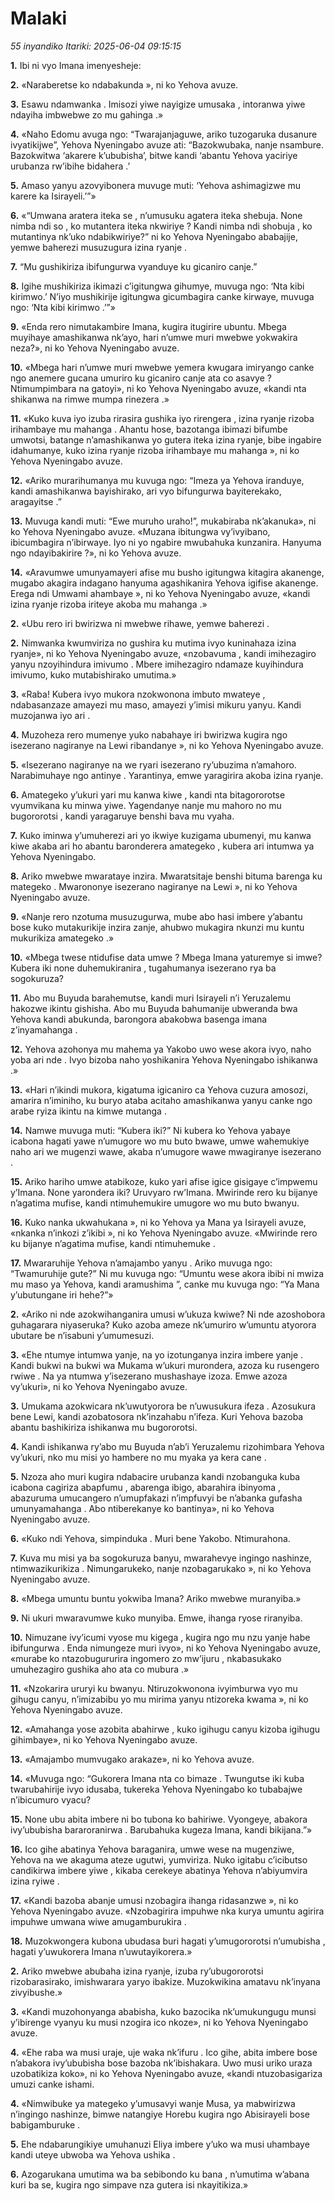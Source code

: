 # Malaki
*55 inyandiko*
*Itariki: 2025-06-04 09:15:15*

**1.** Ibi ni vyo Imana imenyesheje:

**2.** «Naraberetse ko ndabakunda », ni ko Yehova avuze.

**3.** Esawu ndamwanka . Imisozi yiwe nayigize umusaka , intoranwa yiwe ndayiha imbwebwe zo mu gahinga .»

**4.** «Naho Edomu avuga ngo: “Twarajanjaguwe, ariko tuzogaruka dusanure ivyatikijwe”, Yehova Nyeningabo avuze ati: “Bazokwubaka, nanje nsambure. Bazokwitwa ‘akarere k’ububisha’, bitwe kandi ‘abantu Yehova yaciriye urubanza rw’ibihe bidahera .’

**5.** Amaso yanyu azovyibonera muvuge muti: ‘Yehova ashimagizwe mu karere ka Isirayeli.’”»

**6.** «“Umwana aratera iteka se , n’umusuku agatera iteka shebuja. None nimba ndi so , ko mutantera iteka nkwiriye ? Kandi nimba ndi shobuja , ko mutantinya nk’uko ndabikwiriye?” ni ko Yehova Nyeningabo ababajije, yemwe baherezi musuzugura izina ryanje .

**7.** “Mu gushikiriza ibifungurwa vyanduye ku gicaniro canje.”

**8.** Igihe mushikiriza ikimazi c’igitungwa gihumye, muvuga ngo: ‘Nta kibi kirimwo.’ N’iyo mushikirije igitungwa gicumbagira canke kirwaye, muvuga ngo: ‘Nta kibi kirimwo .’”»

**9.** «Enda rero nimutakambire Imana, kugira itugirire ubuntu. Mbega muyihaye amashikanwa nk’ayo, hari n’umwe muri mwebwe yokwakira neza?», ni ko Yehova Nyeningabo avuze.

**10.** «Mbega hari n’umwe muri mwebwe yemera kwugara imiryango canke ngo anemere gucana umuriro ku gicaniro canje ata co asavye ? Ntimumpimbara na gatoyi», ni ko Yehova Nyeningabo avuze, «kandi nta shikanwa na rimwe mumpa rinezera .»

**11.** «Kuko kuva iyo izuba rirasira gushika iyo rirengera , izina ryanje rizoba irihambaye mu mahanga . Ahantu hose, bazotanga ibimazi bifumbe umwotsi, batange n’amashikanwa yo gutera iteka izina ryanje, bibe ingabire idahumanye, kuko izina ryanje rizoba irihambaye mu mahanga », ni ko Yehova Nyeningabo avuze.

**12.** «Ariko murarihumanya mu kuvuga ngo: “Imeza ya Yehova iranduye, kandi amashikanwa bayishirako, ari vyo bifungurwa bayiterekako, aragayitse .”

**13.** Muvuga kandi muti: “Ewe muruho uraho!”, mukabiraba nk’akanuka», ni ko Yehova Nyeningabo avuze. «Muzana ibitungwa vy’ivyibano, ibicumbagira n’ibirwaye. Iyo ni yo ngabire mwubahuka kunzanira. Hanyuma ngo ndayibakirire ?», ni ko Yehova avuze.

**14.** «Aravumwe umunyamayeri afise mu busho igitungwa kitagira akanenge, mugabo akagira indagano hanyuma agashikanira Yehova igifise akanenge. Erega ndi Umwami ahambaye », ni ko Yehova Nyeningabo avuze, «kandi izina ryanje rizoba iriteye akoba mu mahanga .»

**2.** «Ubu rero iri bwirizwa ni mwebwe rihawe, yemwe baherezi .

**2.** Nimwanka kwumviriza no gushira ku mutima ivyo kuninahaza izina ryanje», ni ko Yehova Nyeningabo avuze, «nzobavuma , kandi imihezagiro yanyu nzoyihindura imivumo . Mbere imihezagiro ndamaze kuyihindura imivumo, kuko mutabishirako umutima.»

**3.** «Raba! Kubera ivyo mukora nzokwonona imbuto mwateye , ndabasanzaze amayezi mu maso, amayezi y’imisi mikuru yanyu. Kandi muzojanwa iyo ari .

**4.** Muzoheza rero mumenye yuko nabahaye iri bwirizwa kugira ngo isezerano nagiranye na Lewi ribandanye », ni ko Yehova Nyeningabo avuze.

**5.** «Isezerano nagiranye na we ryari isezerano ry’ubuzima n’amahoro. Narabimuhaye ngo antinye . Yarantinya, emwe yaragirira akoba izina ryanje.

**6.** Amategeko y’ukuri yari mu kanwa kiwe , kandi nta bitagororotse vyumvikana ku minwa yiwe. Yagendanye nanje mu mahoro no mu bugororotsi , kandi yaragaruye benshi bava mu vyaha.

**7.** Kuko iminwa y’umuherezi ari yo ikwiye kuzigama ubumenyi, mu kanwa kiwe akaba ari ho abantu baronderera amategeko , kubera ari intumwa ya Yehova Nyeningabo.

**8.** Ariko mwebwe mwarataye inzira. Mwaratsitaje benshi bituma barenga ku mategeko . Mwarononye isezerano nagiranye na Lewi », ni ko Yehova Nyeningabo avuze.

**9.** «Nanje rero nzotuma musuzugurwa, mube abo hasi imbere y’abantu bose kuko mutakurikije inzira zanje, ahubwo mukagira nkunzi mu kuntu mukurikiza amategeko .»

**10.** «Mbega twese ntidufise data umwe ? Mbega Imana yaturemye si imwe? Kubera iki none duhemukiranira , tugahumanya isezerano rya ba sogokuruza?

**11.** Abo mu Buyuda barahemutse, kandi muri Isirayeli n’i Yeruzalemu hakozwe ikintu gishisha. Abo mu Buyuda bahumanije ubweranda bwa Yehova kandi abukunda, barongora abakobwa basenga imana z’inyamahanga .

**12.** Yehova azohonya mu mahema ya Yakobo uwo wese akora ivyo, naho yoba ari nde . Ivyo bizoba naho yoshikanira Yehova Nyeningabo ishikanwa .»

**13.** «Hari n’ikindi mukora, kigatuma igicaniro ca Yehova cuzura amosozi, amarira n’iminiho, ku buryo ataba acitaho amashikanwa yanyu canke ngo arabe ryiza ikintu na kimwe mutanga .

**14.** Namwe muvuga muti: “Kubera iki?” Ni kubera ko Yehova yabaye icabona hagati yawe n’umugore wo mu buto bwawe, umwe wahemukiye naho ari we mugenzi wawe, akaba n’umugore wawe mwagiranye isezerano .

**15.** Ariko hariho umwe atabikoze, kuko yari afise igice gisigaye c’impwemu y’Imana. None yarondera iki? Uruvyaro rw’Imana. Mwirinde rero ku bijanye n’agatima mufise, kandi ntimuhemukire umugore wo mu buto bwanyu.

**16.** Kuko nanka ukwahukana », ni ko Yehova ya Mana ya Isirayeli avuze, «nkanka n’inkozi z’ikibi », ni ko Yehova Nyeningabo avuze. «Mwirinde rero ku bijanye n’agatima mufise, kandi ntimuhemuke .

**17.** Mwararuhije Yehova n’amajambo yanyu . Ariko muvuga ngo: “Twamuruhije gute?” Ni mu kuvuga ngo: “Umuntu wese akora ibibi ni mwiza mu maso ya Yehova, kandi aramushima ”, canke mu kuvuga ngo: “Ya Mana y’ubutungane iri hehe?”»

**2.** «Ariko ni nde azokwihanganira umusi w’ukuza kwiwe? Ni nde azoshobora guhagarara niyaseruka? Kuko azoba ameze nk’umuriro w’umuntu atyorora ubutare be n’isabuni y’umumesuzi.

**3.** «Ehe ntumye intumwa yanje, na yo izotunganya inzira imbere yanje . Kandi bukwi na bukwi wa Mukama w’ukuri murondera, azoza ku rusengero rwiwe . Na ya ntumwa y’isezerano mushashaye izoza. Emwe azoza vy’ukuri», ni ko Yehova Nyeningabo avuze.

**3.** Umukama azokwicara nk’uwutyorora be n’uwusukura ifeza . Azosukura bene Lewi, kandi azobatosora nk’inzahabu n’ifeza. Kuri Yehova bazoba abantu bashikiriza ishikanwa mu bugororotsi.

**4.** Kandi ishikanwa ry’abo mu Buyuda n’ab’i Yeruzalemu rizohimbara Yehova vy’ukuri, nko mu misi yo hambere no mu myaka ya kera cane .

**5.** Nzoza aho muri kugira ndabacire urubanza kandi nzobanguka kuba icabona cagiriza abapfumu , abarenga ibigo, abarahira ibinyoma , abazuruma umucangero n’umupfakazi n’impfuvyi be n’abanka gufasha umunyamahanga . Abo ntiberekanye ko bantinya», ni ko Yehova Nyeningabo avuze.

**6.** «Kuko ndi Yehova, simpinduka . Muri bene Yakobo. Ntimurahona.

**7.** Kuva mu misi ya ba sogokuruza banyu, mwarahevye ingingo nashinze, ntimwazikurikiza . Nimungarukeko, nanje nzobagarukako », ni ko Yehova Nyeningabo avuze.

**8.** «Mbega umuntu buntu yokwiba Imana? Ariko mwebwe muranyiba.»

**9.** Ni ukuri mwaravumwe kuko munyiba. Emwe, ihanga ryose riranyiba.

**10.** Nimuzane ivy’icumi vyose mu kigega , kugira ngo mu nzu yanje habe ibifungurwa . Enda nimungeze muri ivyo», ni ko Yehova Nyeningabo avuze, «murabe ko ntazobugururira ingomero zo mw’ijuru , nkabasukako umuhezagiro gushika aho ata co mubura .»

**11.** «Nzokarira ururyi ku bwanyu. Ntiruzokwonona ivyimburwa vyo mu gihugu canyu, n’imizabibu yo mu mirima yanyu ntizoreka kwama », ni ko Yehova Nyeningabo avuze.

**12.** «Amahanga yose azobita abahirwe , kuko igihugu canyu kizoba igihugu gihimbaye», ni ko Yehova Nyeningabo avuze.

**13.** «Amajambo mumvugako arakaze», ni ko Yehova avuze.

**14.** «Muvuga ngo: “Gukorera Imana nta co bimaze . Twungutse iki kuba twarubahirije ivyo idusaba, tukereka Yehova Nyeningabo ko tubabajwe n’ibicumuro vyacu?

**15.** None ubu abita imbere ni bo tubona ko bahiriwe. Vyongeye, abakora ivy’ububisha bararoranirwa . Barubahuka kugeza Imana, kandi bikijana.”»

**16.** Ico gihe abatinya Yehova baraganira, umwe wese na mugenziwe, Yehova na we akaguma ateze ugutwi, yumviriza. Nuko igitabu c’icibutso candikirwa imbere yiwe , kikaba cerekeye abatinya Yehova n’abiyumvira izina ryiwe .

**17.** «Kandi bazoba abanje umusi nzobagira ihanga ridasanzwe », ni ko Yehova Nyeningabo avuze. «Nzobagirira impuhwe nka kurya umuntu agirira impuhwe umwana wiwe amugamburukira .

**18.** Muzokwongera kubona ubudasa buri hagati y’umugororotsi n’umubisha , hagati y’uwukorera Imana n’uwutayikorera.»

**2.** Ariko mwebwe abubaha izina ryanje, izuba ry’ubugororotsi rizobarasirako, imishwarara yaryo ibakize. Muzokwikina amatavu nk’inyana zivyibushe.»

**3.** «Kandi muzohonyanga ababisha, kuko bazocika nk’umukungugu munsi y’ibirenge vyanyu ku musi nzogira ico nkoze», ni ko Yehova Nyeningabo avuze.

**4.** «Ehe raba wa musi uraje, uje waka nk’ifuru . Ico gihe, abita imbere bose n’abakora ivy’ububisha bose bazoba nk’ibishakara. Uwo musi uriko uraza uzobatikiza koko», ni ko Yehova Nyeningabo avuze, «kandi ntuzobasigariza umuzi canke ishami.

**4.** «Nimwibuke ya mategeko y’umusavyi wanje Musa, ya mabwirizwa n’ingingo nashinze, bimwe natangiye Horebu kugira ngo Abisirayeli bose babigamburuke .

**5.** Ehe ndabarungikiye umuhanuzi Eliya imbere y’uko wa musi uhambaye kandi uteye ubwoba wa Yehova ushika .

**6.** Azogarukana umutima wa ba sebibondo ku bana , n’umutima w’abana kuri ba se, kugira ngo simpave nza gutera isi nkayitikiza.»

